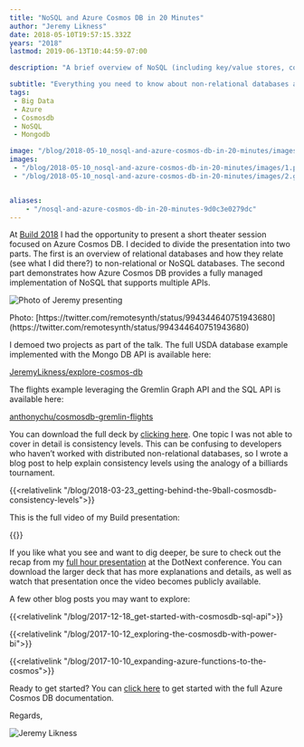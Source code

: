 ```yaml
---
title: "NoSQL and Azure Cosmos DB in 20 Minutes"
author: "Jeremy Likness"
date: 2018-05-10T19:57:15.332Z
years: "2018"
lastmod: 2019-06-13T10:44:59-07:00

description: "A brief overview of NoSQL (including key/value stores, column databases, document databases, and graphs) for SQL developers and how to implement a fully managed cloud solution using Azure Cosmos DB."

subtitle: "Everything you need to know about non-relational databases and how to use Azure Cosmos DB to stand up your own cloud-based solutions."
tags:
 - Big Data 
 - Azure 
 - Cosmosdb 
 - NoSQL 
 - Mongodb 

image: "/blog/2018-05-10_nosql-and-azure-cosmos-db-in-20-minutes/images/1.png" 
images:
 - "/blog/2018-05-10_nosql-and-azure-cosmos-db-in-20-minutes/images/1.png" 
 - "/blog/2018-05-10_nosql-and-azure-cosmos-db-in-20-minutes/images/2.gif" 


aliases:
    - "/nosql-and-azure-cosmos-db-in-20-minutes-9d0c3e0279dc"
---
```


At <i class="fab fa-youtube"></i> [Build 2018](https://www.youtube.com/playlist?list=PLlrxD0HtieHg7uB3_amVXvaRgxIcXLtYD) I had the opportunity to present a short theater session focused on Azure Cosmos DB. I decided to divide the presentation into two parts. The first is an overview of relational databases and how they relate (see what I did there?) to non-relational or NoSQL databases. The second part demonstrates how Azure Cosmos DB provides a fully managed implementation of NoSQL that supports multiple APIs.

![Photo of Jeremy presenting](/blog/2018-05-10_nosql-and-azure-cosmos-db-in-20-minutes/images/1.png)
<figcaption>Photo: [https://twitter.com/remotesynth/status/994344640751943680](https://twitter.com/remotesynth/status/994344640751943680)</figcaption>

I demoed two projects as part of the talk. The full USDA database example implemented with the Mongo DB API is available here:

<i class="fab fa-github"></i> [JeremyLikness/explore-cosmos-db](https://github.com/JeremyLikness/explore-cosmos-db)

The flights example leveraging the Gremlin Graph API and the SQL API is available here:

<i class="fab fa-github"></i> [anthonychu/cosmosdb-gremlin-flights](https://github.com/anthonychu/cosmosdb-gremlin-flights)

You can download the full deck by [clicking here](https://jlikme.blob.core.windows.net/presentations/THR3511_Likness.pptx). One topic I was not able to cover in detail is consistency levels. This can be confusing to developers who haven’t worked with distributed non-relational databases, so I wrote a blog post to help explain consistency levels using the analogy of a billiards tournament.

{{<relativelink "/blog/2018-03-23_getting-behind-the-9ball-cosmosdb-consistency-levels">}}

This is the full video of my Build presentation:

{{<youtube tBollT76thk>}}

If you like what you see and want to dig deeper, be sure to check out the recap from my [full hour presentation](/dotnext-piter-2018-recap-91fbd02c67fa#a219) at the DotNext conference. You can download the larger deck that has more explanations and details, as well as watch that presentation once the video becomes publicly available.

A few other blog posts you may want to explore:

{{<relativelink "/blog/2017-12-18_get-started-with-cosmosdb-sql-api">}}

{{<relativelink "/blog/2017-10-12_exploring-the-cosmosdb-with-power-bi">}}

{{<relativelink "/blog/2017-10-10_expanding-azure-functions-to-the-cosmos">}}

Ready to get started? You can [click here](https://jlik.me/dhi) to get started with the full Azure Cosmos DB documentation.

Regards,

![Jeremy Likness](/blog/2018-05-10_nosql-and-azure-cosmos-db-in-20-minutes/images/2.gif)
